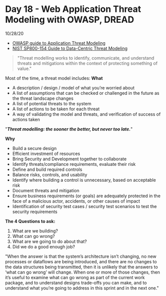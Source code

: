 # Day 18 - Web Application Threat Modeling with OWASP, DREAD
10/28/20

* [OWASP guide to Application Threat Modeling](https://owasp.org/www-community/Application_Threat_Modeling)
* [NIST SP800-154 Guide to Data-Centric Threat Modeling](https://csrc.nist.gov/publications/detail/sp/800-154/draft#pubs-abstract-header)

> "Threat modelling works to identify, communicate, and understand threats and mitigations within the context of protecting something of value."

Most of the time, a threat model includes:
**What**</br>
* A description / design / model of what you’re worried about
* A list of assumptions that can be checked or challenged in the future as the threat landscape changes
* A list of potential threats to the system
* A list of actions to be taken for each threat
* A way of validating the model and threats, and verification of success of actions taken

"***Threat modelling: the sooner the better, but never too late.***"

**Why**</br>
* Build a secure design
* Efficient investment of resources
* Bring Security and Development together to collaborate
* Identify threats/compliance requirements, evaluate their risk
* Define and build required controls
* Balance risks, controls, and usability
* Identify where building a control is unnecessary, based on acceptable risk
* Document threats and mitigation
* Ensure business requirements (or goals) are adequately protected in the face of a malicious actor, accidents, or other causes of impact
* Identification of security test cases / security test scenarios to test the security requirements

**The 4 Questions to ask:**
1. What are we building?
2. What can go wrong?
3. What are we going to do about that?
4. Did we do a good enough job?

"When the answer is that the system’s architecture isn’t changing, no new processes or dataflows are being introduced, and there are no changes to the data structures being transmitted, then it is unlikely that the answers to ‘what can go wrong’ will change. When one or more of those changes, then it’s useful to examine what can go wrong as part of the current work package, and to understand designs trade-offs you can make, and to understand what you’re going to address in this sprint and in the next one."

